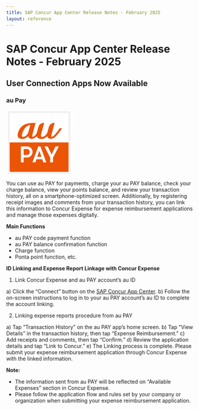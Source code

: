 ```yaml
---
title: SAP Concur App Center Release Notes - February 2025
layout: reference
---
```


# SAP Concur App Center Release Notes - February 2025

## User Connection Apps Now Available

### au Pay

![au Pay logo](./app-center-auPay-logo.png)

You can use au PAY for payments, charge your au PAY balance, check your charge balance, view 
your points balance, and review your transaction history, all on a smartphone-optimized 
screen. Additionally, by registering receipt images and comments from your transaction history, 
you can link this information to Concur Expense for expense reimbursement applications and 
manage those expenses digitally.

**Main Functions**

* au PAY code payment function
* au PAY balance confirmation function
* Charge function
* Ponta point function, etc.


**ID Linking and Expense Report Linkage with Concur Expense**

1. Link Concur Expense and au PAY account’s au ID

a) Click the “Connect” button on the [SAP Concur App Center](https://www.concur.com/app-center/listings/67469d3f086846af79454d7b).
b) Follow the on-screen instructions to log in to your au PAY account’s au ID to complete the account 
linking.

2. Linking expense reports procedure from au PAY

a) Tap “Transaction History” on the au PAY app’s home screen.
b) Tap “View Details” in the transaction history, then tap “Expense Reimbursement.”
c) Add receipts and comments, then tap “Confirm.”
d) Review the application details and tap “Link to Concur.”
e) The Linking process is complete. Please submit your expense reimbursement application 
through Concur Expense with the linked information.

**Note:** 
* The information sent from au PAY will be reflected on “Available Expenses” section in Concur 
Expense.
* Please follow the application flow and rules set by your company or organization when 
submitting your expense reimbursement application.